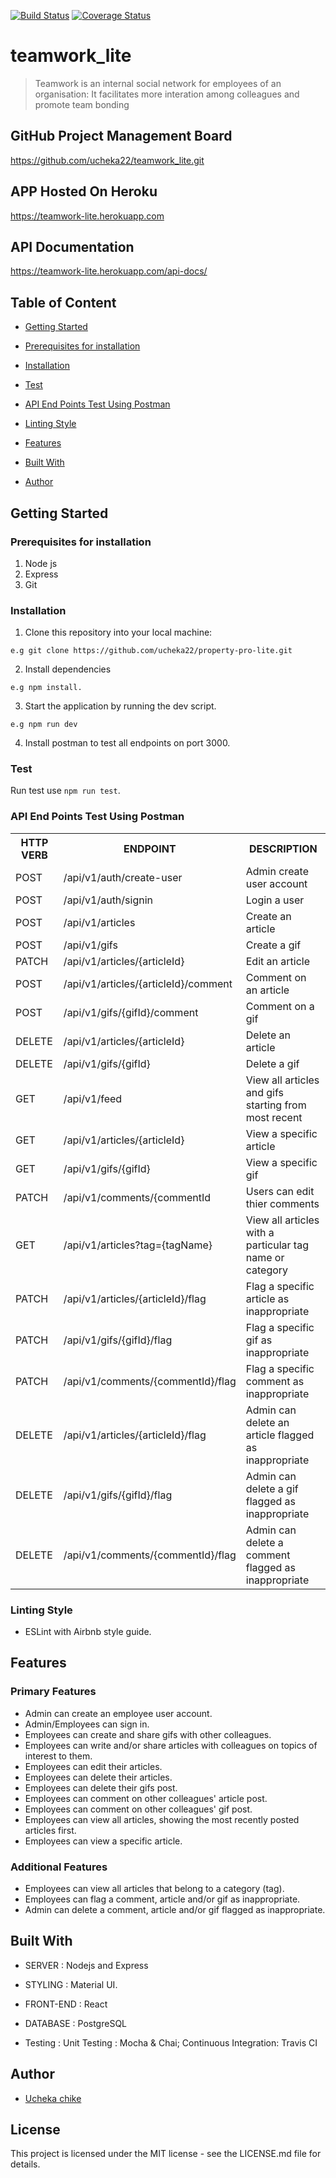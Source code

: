 [![Build Status](https://travis-ci.com/ucheka22/teamwork_lite.svg?branch=develop)](https://travis-ci.com/ucheka22/teamwork_lite)
[![Coverage Status](https://coveralls.io/repos/github/ucheka22/teamwork_lite/badge.svg)](https://coveralls.io/github/ucheka22/teamwork_lite)

# teamwork_lite
>Teamwork is an internal social network for employees of an organisation: It facilitates more interation among colleagues and promote team bonding


## GitHub Project Management Board
https://github.com/ucheka22/teamwork_lite.git

## APP Hosted On Heroku
https://teamwork-lite.herokuapp.com

## API Documentation
https://teamwork-lite.herokuapp.com/api-docs/

## Table of Content
 * [Getting Started](#getting-started)

* [Prerequisites for installation](#prerequisites-for-installation)
 
 * [Installation](#installation)

 * [Test](#test)
 
 * [API End Points Test Using Postman](#api-end-points-test-using-postman)

 * [Linting Style](#linting-style)
 
 * [Features](#features)
 
 * [Built With](#built-with)
 
 * [Author](#author)


## Getting Started

### Prerequisites for installation
1. Node js
2. Express
3. Git

### Installation
1. Clone this repository into your local machine:
```
e.g git clone https://github.com/ucheka22/property-pro-lite.git
```
2. Install dependencies 
```
e.g npm install.
```
3. Start the application by running the dev script.

```
e.g npm run dev
```

4. Install postman to test all endpoints on port 3000.

### Test
Run test use  ```npm run test```.

### API End Points Test Using Postman

<table>
<tr><th>HTTP VERB</th><th>ENDPOINT</th><th>DESCRIPTION</th></tr>

<tr><td>POST</td> <td>/api/v1/auth/create-user</td>  <td>Admin create user account</td></tr>

<tr><td>POST</td> <td>/api/v1/auth/signin</td>  <td>Login a user</td></tr>

<tr><td>POST</td> <td>/api/v1/articles</td>  <td>Create an article</td></tr>

<tr><td>POST</td> <td>/api/v1/gifs</td>  <td>Create a gif</td></tr>

<tr><td>PATCH</td> <td>/api/v1/articles/{articleId}</td>  <td>Edit an article</td></tr>

<tr><td>POST</td> <td>/api/v1/articles/{articleId}/comment</td>  <td>Comment on an article</td></tr>

<tr><td>POST</td> <td>/api/v1/gifs/{gifId}/comment</td>  <td>Comment on a gif</td></tr>

<tr><td>DELETE</td> <td>/api/v1/articles/{articleId}</td>  <td>Delete an article</td></tr>

<tr><td>DELETE</td> <td>/api/v1/gifs/{gifId}</td>  <td>Delete a gif</td></tr>

<tr><td>GET</td> <td>/api/v1/feed</td>  <td>View all articles and gifs starting from most recent</td></tr>

<tr><td>GET</td> <td>/api/v1/articles/{articleId}</td>  <td>View a specific article</td></tr>

<tr><td>GET</td> <td>/api/v1/gifs/{gifId}</td>  <td>View a specific gif</td></tr>

<tr><td>PATCH</td> <td>/api/v1/comments/{commentId </td>  <td>Users can edit thier comments</td></tr>

<tr><td>GET</td> <td>/api/v1/articles?tag={tagName}</td>  <td>View all articles with a particular tag name or category</td></tr>

<tr><td>PATCH</td> <td>/api/v1/articles/{articleId}/flag</td>  <td>Flag a specific article as inappropriate</td></tr>

<tr><td>PATCH</td> <td>/api/v1/gifs/{gifId}/flag</td>  <td>Flag a specific gif as inappropriate</td></tr>

<tr><td>PATCH</td> <td>/api/v1/comments/{commentId}/flag</td>  <td>Flag a specific comment as inappropriate</td></tr>

<tr><td>DELETE</td> <td>/api/v1/articles/{articleId}/flag</td>  <td>Admin can delete an article flagged as inappropriate</td></tr>

<tr><td>DELETE</td> <td>/api/v1/gifs/{gifId}/flag</td>  <td>Admin can delete a gif flagged as inappropriate</td></tr>

<tr><td>DELETE</td> <td>/api/v1/comments/{commentId}/flag</td>  <td>Admin can delete a comment flagged as inappropriate</td></tr>
</table>

### Linting Style
* ESLint with Airbnb style guide. 

## Features

 ### Primary Features

 * Admin can create an employee user account. 
 * Admin/Employees can sign in. 
 * Employees can create and share gifs with other colleagues. 
 * Employees can write and/or share articles with colleagues on topics of interest to them.
 * Employees can edit their articles. 
 * Employees can delete their articles. 
 * Employees can delete their gifs post. 
 * Employees can comment on other colleagues' article post. 
 * Employees can comment on other colleagues' gif post. 
 * Employees can view all articles, showing the most recently posted articles first. 
 * Employees can view a specific article.

 ### Additional Features

 * Employees can view all articles that belong to a category (tag).
 * Employees can flag a comment, article and/or gif as inappropriate. 
 * Admin can delete a comment, article and/or gif flagged as inappropriate.

## Built With

* SERVER : Nodejs and Express

* STYLING : Material UI.

* FRONT-END : React 

* DATABASE : PostgreSQL

* Testing : Unit Testing : Mocha & Chai; Continuous Integration: Travis CI

## Author
*  [Ucheka chike](https://twitter.com/ucheka_wilson)

## License
This project is licensed under the MIT license - see the LICENSE.md file for details.
